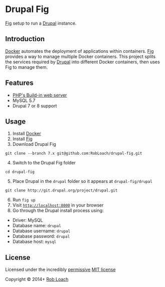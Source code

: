 # Drupal Fig

[Fig](http://fig.sh) setup to run a [Drupal](http://drupal.org) instance.


## Introduction

[Docker](http://docker.com) automates the deployment of applications within
containers. [Fig](http://fig.sh) provides a way to manage multiple Docker
containers. This project splits the services required by
[Drupal](http://drupal.org) into different Docker containers, then uses Fig
to manage them.


## Features

* [PHP's Build-in web server](http://php.net/manual/en/features.commandline.webserver.php)
* MySQL 5.7
* Drupal 7 or 8 support


## Usage

1. Install [Docker](http://docker.com)
2. Install [Fig](http://fig.sh)
3. Download Drupal Fig
  ```
  git clone --branch 7.x git@github.com:RobLoach/drupal-fig.git
  ```
4. Switch to the Drupal Fig folder
  ```
  cd drupal-fig
  ```
5. Place Drupal in the `drupal` folder so it appears at `drupal-fig/drupal`
  ```
  git clone http://git.drupal.org/project/drupal.git
  ```
6. Run `fig up`
7. Visit [`http://localhost:8000`](http://localhost:8000) in your browser
8. Go through the Drupal install process using:
  * Driver: MySQL
  * Database name: `drupal`
  * Database username: `drupal`
  * Database password: `drupal`
  * Database host: `mysql`


## License

Licensed under the incredibly [permissive](http://en.wikipedia.org/wiki/Permissive_free_software_licence) [MIT license](http://creativecommons.org/licenses/MIT/)

Copyright &copy; 2014+ [Rob Loach](http://robloach.net)
